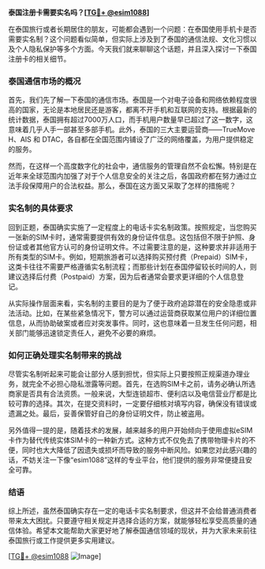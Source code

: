 **泰国注册卡需要实名吗？[[TG💪+ @esim1088](https://t.me/s/esim1088)]**

在泰国旅行或者长期居住的朋友，可能都会遇到一个问题：在泰国使用手机卡是否需要实名制？这个问题看似简单，但实际上涉及到了泰国的通信法规、文化习惯以及个人隐私保护等多个方面。今天我们就来聊聊这个话题，并且深入探讨一下泰国注册卡的相关细节。

### 泰国通信市场的概况

首先，我们先了解一下泰国的通信市场。泰国是一个对电子设备和网络依赖程度很高的国家，无论是本地居民还是游客，都离不开手机和互联网的支持。根据最新的统计数据，泰国拥有超过7000万人口，而手机用户数量早已超过了这一数字，这意味着几乎人手一部甚至多部手机。此外，泰国的三大主要运营商——TrueMove H、AIS 和 DTAC，各自都在全国范围内铺设了广泛的网络覆盖，为用户提供稳定的服务。

然而，在这样一个高度数字化的社会中，通信服务的管理自然不会松懈。特别是在近年来全球范围内加强了对于个人信息安全的关注之后，各国政府都在努力通过立法手段保障用户的合法权益。那么，泰国在这方面又采取了怎样的措施呢？

### 实名制的具体要求

回到正题，泰国确实实施了一定程度上的电话卡实名制政策。按照规定，当您购买一张新的SIM卡时，通常需要提供有效的身份证件信息。这包括但不限于护照、身份证或者其他官方认可的身份证明文件。不过需要注意的是，这种要求并非适用于所有类型的SIM卡。例如，短期旅游者可以选择购买预付费（Prepaid）SIM卡，这类卡往往不需要严格遵循实名制流程；而那些计划在泰国停留较长时间的人，则建议选择后付费（Postpaid）方案，因为后者通常会要求更详细的个人信息登记。

从实际操作层面来看，实名制的主要目的是为了便于政府追踪潜在的安全隐患或非法活动。比如，在某些紧急情况下，警方可以通过运营商获取某位用户的详细位置信息，从而协助破案或者应对突发事件。同时，这也意味着一旦发生任何问题，相关部门能够迅速锁定责任人，避免不必要的麻烦。

### 如何正确处理实名制带来的挑战

尽管实名制听起来可能会让部分人感到担忧，但实际上只要按照正规渠道办理业务，就完全不必担心隐私泄露等问题。首先，在选购SIM卡之前，请务必确认所选商家是否具有合法资质。一般来说，大型连锁超市、便利店以及电信营业厅都是比较可靠的选择。其次，在提交资料时，一定要仔细核对填写内容，确保没有错误或遗漏之处。最后，妥善保管好自己的身份证明文件，防止被盗用。

另外值得一提的是，随着技术的发展，越来越多的用户开始倾向于使用虚拟eSIM卡作为替代传统实体SIM卡的一种新方式。这种方式不仅免去了携带物理卡片的不便，同时也大大降低了因遗失或损坏而导致的服务中断风险。如果您对此感兴趣的话，不妨关注一下像“esim1088”这样的专业平台，他们提供的服务非常便捷且安全可靠。

### 结语

综上所述，虽然泰国确实存在一定的电话卡实名制要求，但这并不会给普通消费者带来太大困扰。只要遵守相关规定并选择合适的方案，就能够轻松享受高质量的通信体验。希望本文能帮助大家更好地了解泰国通信领域的现状，并为大家未来前往泰国旅行或工作提供更多实用建议。

[[TG💪+ @esim1088](https://t.me/s/esim1088) ![Image](https://i.postimg.cc/4NQfJmqS/Snipaste-2025-05-13-00-14-12.png)]